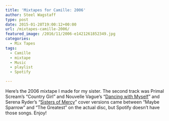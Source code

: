 ```yaml
---
title: 'Mixtapes for Camille: 2006'
author: Steel Wagstaff
type: post
date: 2015-01-28T19:00:12+00:00
url: /mixtapes-camille-2006/
featured_image: /2016/11/2006-e1421261852349.jpg
categories:
  - Mix Tapes
tags:
  - Camille
  - mixtape
  - Music
  - playlist
  - Spotify

---
```

Here&#8217;s the 2006 mixtape I made for my sister. The second track was Primal Scream&#8217;s &#8220;Country Girl&#8221; and Nouvelle Vague&#8217;s &#8220;<a href="http://youtu.be/J5j-ipGFcko" target="_blank">Dancing with Myself</a>&#8221; and Serena Ryder&#8217;s &#8220;<a href="https://www.youtube.com/watch?v=XZ0-Vk4tl0I" target="_blank">Sisters of Mercy</a>&#8221; cover versions came between &#8220;Maybe Sparrow&#8221; and &#8220;The Greatest&#8221; on the actual disc, but Spotify doesn&#8217;t have those songs. Enjoy!